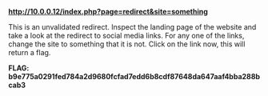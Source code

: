 **http://10.0.0.12/index.php?page=redirect&site=something**

This is an unvalidated redirect.
Inspect the landing page of the website and take a look at the redirect to social media links.
For any one of the links, change the site to something that it is not.
Click on the link now, this will return a flag.

**FLAG:
b9e775a0291fed784a2d9680fcfad7edd6b8cdf87648da647aaf4bba288bcab3**
